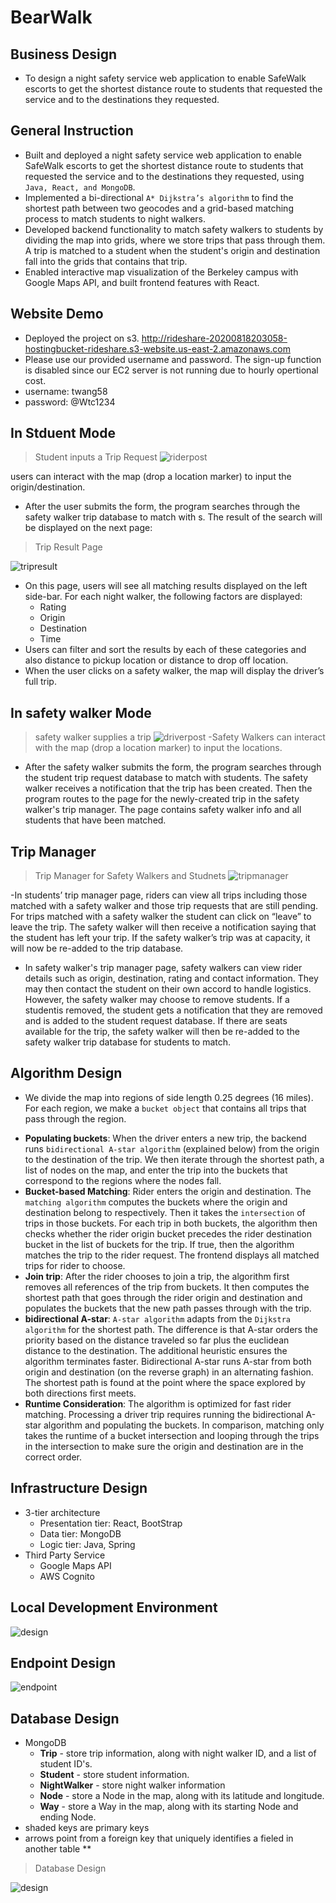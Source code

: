 # BearWalk

## Business Design
- To design a night safety service web application to enable SafeWalk escorts to get the shortest distance route to
students that requested the service and to the destinations they requested.


## General Instruction
- Built and deployed a night safety service web application to enable SafeWalk escorts to get the shortest distance route to
students that requested the service and to the destinations they requested, using `Java, React, and MongoDB`.
- Implemented a bi-directional `A* Dijkstra’s algorithm` to find the shortest path between two geocodes and a grid-based matching process
to match students to night walkers. 
- Developed backend functionality to match safety walkers to students by dividing the map into grids, where we store trips that pass through them. 
A trip is matched to a student when the student's origin and destination fall into the grids that contains that trip.
- Enabled interactive map visualization of the Berkeley campus with Google Maps API, and built frontend features with React.

## Website Demo
- Deployed the project on s3. http://rideshare-20200818203058-hostingbucket-rideshare.s3-website.us-east-2.amazonaws.com
- Please use our provided username and password. The sign-up function is disabled since our EC2 server is not running due to hourly opertional cost. 
- username: twang58
- password: @Wtc1234

## In Stduent Mode
> Student inputs a Trip Request
![riderpost](https://raw.githubusercontent.com/izziegeez/RideShare/master/riderpost.png)

 users can interact with the map (drop a location marker) to input the origin/destination.
- After the user submits the form, the program searches through the safety walker trip database to match with 
s. The result of the search will be displayed on the next page:
> Trip Result Page


![tripresult](https://raw.githubusercontent.com/izziegeez/RideShare/master/tripresult.png)

- On this page, users will see all matching results displayed on the left side-bar. For each night walker, the following factors are displayed:
  * Rating
  * Origin
  * Destination
  * Time
- Users can filter and sort the results by each of these categories and also distance to pickup location or distance to drop off location.
- When the user clicks on a safety walker, the map will display the driver’s full trip. 

## In safety walker Mode
> safety walker supplies a trip 
![driverpost](https://raw.githubusercontent.com/izziegeez/RideShare/master/driverpost.png)
-Safety Walkers can interact with the map (drop a location marker) to input the locations.

- After the safety walker submits the form, the program searches through the student trip request database to match with students. The safety walker receives a notification that the trip has been created. Then the program routes to the page for the newly-created trip in the safety walker's trip manager. The page contains safety walker info and all students that have been matched. 

## Trip Manager
> Trip Manager for Safety Walkers and Studnets
![tripmanager](https://raw.githubusercontent.com/izziegeez/RideShare/master/tripmanager.png)

-In students’ trip manager page, riders can view all trips including those matched with a safety walker and those trip requests that are still pending. For trips matched with a safety walker the student can click on “leave” to leave the trip. The safety walker will then receive a notification saying that the student has left your trip. If the safety walker’s trip was at capacity, it will now be re-added to the trip database.

- In safety walker's trip manager page, safety walkers can view rider details such as origin, destination, rating and contact information. They may then contact the student on their own accord to handle logistics. However, the safety walker may choose to remove students. If a studentis removed, the student gets a notification that they are removed and is added to the student request database. If there are seats available for the trip, the safety walker will then be re-added to the safety walker trip database for students to match.

## Algorithm Design

- We divide the map into regions of side length 0.25 degrees (16 miles). For each region, we make a `bucket object` that contains all trips that pass through the region.
 * **Populating buckets**: When the driver enters a new trip, the backend runs `bidirectional A-star algorithm` (explained below) from the origin to the destination of the trip. We then iterate through the shortest path, a list of nodes on the map, and enter the trip into the buckets that correspond to the regions where the nodes fall.
 * **Bucket-based Matching**: Rider enters the origin and destination. The `matching algorithm` computes the buckets where the origin and destination belong to respectively. Then it takes the `intersection` of trips in those buckets. For each trip in both buckets, the algorithm then checks whether the rider origin bucket precedes the rider destination bucket in the list of buckets for the trip. If true, then the algorithm matches the trip to the rider request. The frontend displays all matched trips for rider to choose.
 * **Join trip**: After the rider chooses to join a trip, the algorithm first removes all references of the trip from buckets. It then computes the shortest path that goes through the rider origin and destination and populates the buckets that the new path passes through with the trip.
 * **bidirectional A-star**: `A-star algorithm` adapts from the `Dijkstra algorithm` for the shortest path. The difference is that A-star orders the priority based on the distance traveled so far plus the euclidean distance to the destination. The additional heuristic ensures the algorithm terminates faster. Bidirectional A-star runs A-star from both origin and destination (on the reverse graph) in an alternating fashion. The shortest path is found at the point where the space explored by both directions first meets.
 * **Runtime Consideration**: The algorithm is optimized for fast rider matching. Processing a driver trip requires running the bidirectional A-star algorithm and populating the buckets. In comparison, matching only takes the runtime of a bucket intersection and looping through the trips in the intersection to make sure the origin and destination are in the correct order.

## Infrastructure Design
- 3-tier architecture
   * Presentation tier: React, BootStrap
   * Data tier: MongoDB 
   * Logic tier: Java, Spring
- Third Party Service
   * Google Maps API
   * AWS Cognito
   
## Local Development Environment
![design](https://raw.githubusercontent.com/izziegeez/RideShare/master/design.png)

## Endpoint Design
![endpoint](https://raw.githubusercontent.com/izziegeez/RideShare/master/endpoint.png)


## Database Design
- MongoDB
   * **Trip** - store trip information, along with night walker ID, and a list of student ID's.
   * **Student** - store student information.
   * **NightWalker** - store night walker information
   * **Node** - store a Node in the map, along with its latitude and longitude. 
   * **Way** - store a Way in the map, along with its starting Node and ending Node.
- shaded keys are primary keys
- arrows point from a foreign key that uniquely identifies a fieled in another table **

> Database Design
    
![design](https://raw.githubusercontent.com/izziegeez/RideShare/master/database.png)
